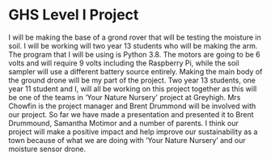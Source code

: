 # GHS Level l Project

I will be making the base of a grond rover that will be testing the moisture in soil. I will be working will two year 13 students who will be making the arm. The program that I will be using is Python 3.8. The motors are going to be 6 volts and will require 9 volts including the Raspberry Pi, while the soil sampler will use a different battery source entirely. Making the main body of the ground drone will be my part of the project. Two year 13 students, one year 11 student and I, will all be working on this project together as this will be one of the teams in ‘Your Nature Nursery' project at Greyhigh. Mrs Chowfin is the project manager and Brent Drummond will be involved with our project. So far we have made a presentation and presented it to Brent Drummound, Samantha Motimor and a number of parents. I think our project will make a positive impact and help improve our sustainability as a town because of what we are doing with ‘Your Nature Nursery’ and our moisture sensor drone. 

